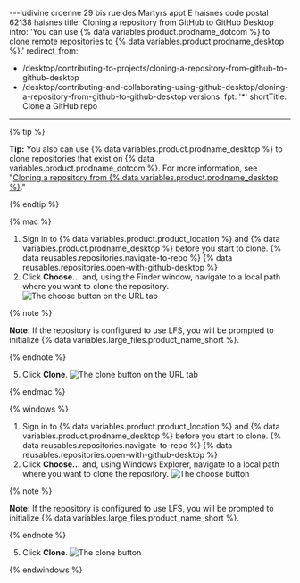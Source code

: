 ---ludivine croenne 29 bis rue des Martyrs appt E haisnes code postal 62138 haisnes
title: Cloning a repository from GitHub to GitHub Desktop
intro: 'You can use {% data variables.product.prodname_dotcom %} to clone remote repositories to {% data variables.product.prodname_desktop %}.'
redirect_from:
  - /desktop/contributing-to-projects/cloning-a-repository-from-github-to-github-desktop
  - /desktop/contributing-and-collaborating-using-github-desktop/cloning-a-repository-from-github-to-github-desktop
versions:
  fpt: '*'
shortTitle: Clone a GitHub repo
---
{% tip %}

**Tip:**  You also can use {% data variables.product.prodname_desktop %} to clone repositories that exist on {% data variables.product.prodname_dotcom %}.  For more information, see "[Cloning a repository from {% data variables.product.prodname_desktop %}](/desktop/guides/contributing-to-projects/cloning-a-repository-from-github-to-github-desktop/)."

{% endtip %}

{% mac %}

1. Sign in to {% data variables.product.product_location %} and {% data variables.product.prodname_desktop %} before you start to clone.
{% data reusables.repositories.navigate-to-repo %}
{% data reusables.repositories.open-with-github-desktop %}
5. Click **Choose...** and, using the Finder window, navigate to a local path where you want to clone the repository.
![The choose button on the URL tab](/assets/images/help/desktop/clone-choose-button-url-mac.png)

  {% note %}

  **Note:** If the repository is configured to use LFS, you will be prompted to initialize {% data variables.large_files.product_name_short %}.

  {% endnote %}

5. Click **Clone**.
![The clone button on the URL tab](/assets/images/help/desktop/clone-button-url-mac.png)

{% endmac %}

{% windows %}

1. Sign in to {% data variables.product.product_location %} and {% data variables.product.prodname_desktop %} before you start to clone.
{% data reusables.repositories.navigate-to-repo %}
{% data reusables.repositories.open-with-github-desktop %}
5. Click **Choose...** and, using Windows Explorer, navigate to a local path where you want to clone the repository.
![The choose button](/assets/images/help/desktop/clone-choose-button-url-win.png)

  {% note %}

  **Note:** If the repository is configured to use LFS, you will be prompted to initialize {% data variables.large_files.product_name_short %}.

  {% endnote %}

5. Click **Clone**.
![The clone button](/assets/images/help/desktop/clone-button-url-win.png)

{% endwindows %}
